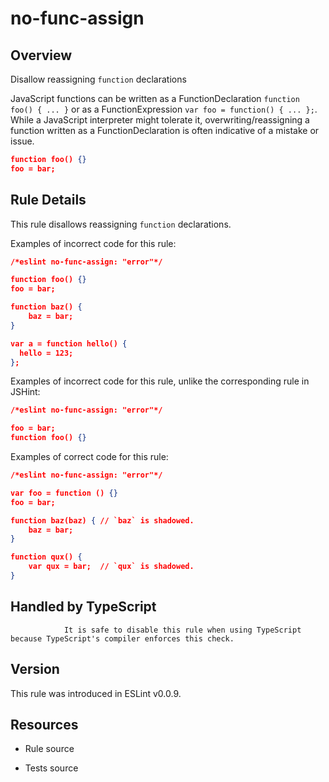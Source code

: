 

# no-func-assign
## Overview

Disallow reassigning `function` declarations

JavaScript functions can be written as a FunctionDeclaration `function foo() { ... }` or as a FunctionExpression `var foo = function() { ... };`. While a JavaScript interpreter might tolerate it, overwriting/reassigning a function written as a FunctionDeclaration is often indicative of a mistake or issue.


```json
function foo() {}
foo = bar;
```

## Rule Details

This rule disallows reassigning `function` declarations.

Examples of incorrect code for this rule:


```json
/*eslint no-func-assign: "error"*/

function foo() {}
foo = bar;

function baz() {
    baz = bar;
}

var a = function hello() {
  hello = 123;
};
```

Examples of incorrect code for this rule, unlike the corresponding rule in JSHint:


```json
/*eslint no-func-assign: "error"*/

foo = bar;
function foo() {}
```

Examples of correct code for this rule:


```json
/*eslint no-func-assign: "error"*/

var foo = function () {}
foo = bar;

function baz(baz) { // `baz` is shadowed.
    baz = bar;
}

function qux() {
    var qux = bar;  // `qux` is shadowed.
}
```


## Handled by TypeScript


                It is safe to disable this rule when using TypeScript because TypeScript's compiler enforces this check.
            

## Version

This rule was introduced in ESLint v0.0.9.

## Resources


- Rule source 

- Tests source 

